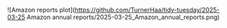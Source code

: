![Amazon reports plot](https://github.com/TurnerHaa/tidy-tuesday/2025-03-25 Amazon annual reports/2025-03-25_Amazon_annual_reports.png)